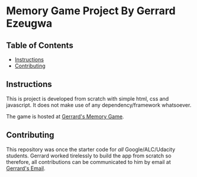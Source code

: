 # Memory Game Project By Gerrard Ezeugwa

## Table of Contents

* [Instructions](#instructions)
* [Contributing](#contributing)

## Instructions

This is project is developed from scratch with simple html, css and javascript. It does not make use of any dependency/framework whatsoever.

The game is hosted at [Gerrard's Memory Game](https://gerrarde.github.io/memoryGame/).

## Contributing

This repository was once the starter code for _all_ Google/ALC/Udacity students. Gerrard worked tirelessly to build the app from scratch so therefore, all contributions can be communicated to him by email 
at [Gerrard's Email](ezeugwagerrard@gmail.com).

